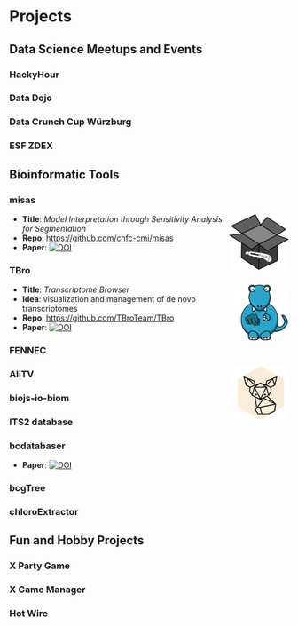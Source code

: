 # Projects

## Data Science Meetups and Events

### HackyHour



### Data Dojo

### Data Crunch Cup Würzburg

### ESF ZDEX

## Bioinformatic Tools

### misas

<img src="logos/misas.svg" style="height: 100px; float: right"/>

- **Title**: *Model Interpretation through Sensitivity Analysis for Segmentation*
- **Repo**: https://github.com/chfc-cmi/misas
- **Paper**: [![DOI](https://img.shields.io/badge/DOI-10.1186/s12880--021--00551--1-blue.svg)](https://doi.org/10.1186/s12880-021-00551-1)

### TBro

<img src="logos/tbro.svg" style="height: 100px; float: right"/>

- **Title**: *Transcriptome Browser*
- **Idea**: visualization and management of de novo transcriptomes
- **Repo**: https://github.com/TBroTeam/TBro
- **Paper**: [![DOI](https://img.shields.io/badge/DOI-10.1093/database/baw146-blue.svg)](https://doi.org/10.1093/database/baw146)

### FENNEC

<img src="logos/fennec.svg" style="height: 100px; float: right"/>

### AliTV

### biojs-io-biom

### ITS2 database

### bcdatabaser

- **Paper**: [![DOI](https://img.shields.io/badge/DOI-10.1093%2Fbioinformatics%2Fbtz960-blue.svg)](https://doi.org/10.1093/bioinformatics/btz960)

### bcgTree

### chloroExtractor

## Fun and Hobby Projects

### X Party Game

### X Game Manager

### Hot Wire
